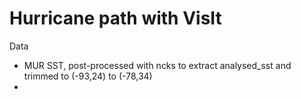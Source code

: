 # Hurricane path with VisIt

Data
- MUR SST, post-processed with ncks to extract analysed_sst and trimmed to (-93,24) to (-78,34)
- 
